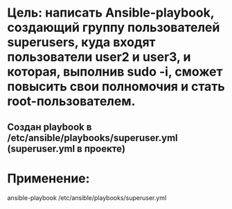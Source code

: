 # Цель: написать Ansible-playbook, создающий группу пользователей superusers, куда входят пользователи user2 и user3, и которая, выполнив sudo -i, сможет повысить свои полномочия и стать root-пользователем.

## Создан playbook в /etc/ansible/playbooks/superuser.yml (superuser.yml в проекте)

# Применение:
ansible-playbook /etc/ansible/playbooks/superuser.yml
